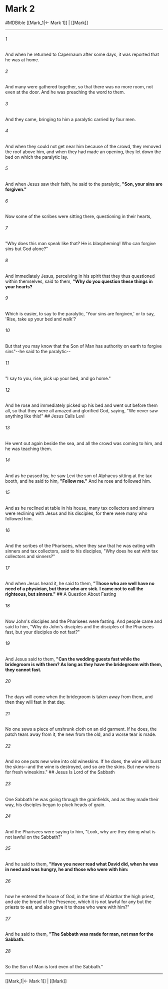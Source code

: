 # Mark 2
#MDBible
[[Mark_1|← Mark 1]] | [[Mark]]

***

###### 1 
And when he returned to Capernaum after some days, it was reported that he was at home. 

###### 2 
And many were gathered together, so that there was no more room, not even at the door. And he was preaching the word to them. 

###### 3 
And they came, bringing to him a paralytic carried by four men. 

###### 4 
And when they could not get near him because of the crowd, they removed the roof above him, and when they had made an opening, they let down the bed on which the paralytic lay. 

###### 5 
And when Jesus saw their faith, he said to the paralytic, **"Son, your sins are forgiven."** 

###### 6 
Now some of the scribes were sitting there, questioning in their hearts, 

###### 7 
"Why does this man speak like that? He is blaspheming! Who can forgive sins but God alone?" 

###### 8 
And immediately Jesus, perceiving in his spirit that they thus questioned within themselves, said to them, **"Why do you question these things in your hearts?** 

###### 9 
Which is easier, to say to the paralytic, 'Your sins are forgiven,' or to say, 'Rise, take up your bed and walk'? 

###### 10 
But that you may know that the Son of Man has authority on earth to forgive sins"--he said to the paralytic-- 

###### 11 
"I say to you, rise, pick up your bed, and go home." 

###### 12 
And he rose and immediately picked up his bed and went out before them all, so that they were all amazed and glorified God, saying, "We never saw anything like this!" ## Jesus Calls Levi 

###### 13 
He went out again beside the sea, and all the crowd was coming to him, and he was teaching them. 

###### 14 
And as he passed by, he saw Levi the son of Alphaeus sitting at the tax booth, and he said to him, **"Follow me."** And he rose and followed him. 

###### 15 
And as he reclined at table in his house, many tax collectors and sinners were reclining with Jesus and his disciples, for there were many who followed him. 

###### 16 
And the scribes of the Pharisees, when they saw that he was eating with sinners and tax collectors, said to his disciples, "Why does he eat with tax collectors and sinners?" 

###### 17 
And when Jesus heard it, he said to them, **"Those who are well have no need of a physician, but those who are sick. I came not to call the righteous, but sinners."** ## A Question About Fasting 

###### 18 
Now John's disciples and the Pharisees were fasting. And people came and said to him, "Why do John's disciples and the disciples of the Pharisees fast, but your disciples do not fast?" 

###### 19 
And Jesus said to them, **"Can the wedding guests fast while the bridegroom is with them? As long as they have the bridegroom with them, they cannot fast.** 

###### 20 
The days will come when the bridegroom is taken away from them, and then they will fast in that day. 

###### 21 
No one sews a piece of unshrunk cloth on an old garment. If he does, the patch tears away from it, the new from the old, and a worse tear is made. 

###### 22 
And no one puts new wine into old wineskins. If he does, the wine will burst the skins--and the wine is destroyed, and so are the skins. But new wine is for fresh wineskins." ## Jesus Is Lord of the Sabbath 

###### 23 
One Sabbath he was going through the grainfields, and as they made their way, his disciples began to pluck heads of grain. 

###### 24 
And the Pharisees were saying to him, "Look, why are they doing what is not lawful on the Sabbath?" 

###### 25 
And he said to them, **"Have you never read what David did, when he was in need and was hungry, he and those who were with him:** 

###### 26 
how he entered the house of God, in the time of Abiathar the high priest, and ate the bread of the Presence, which it is not lawful for any but the priests to eat, and also gave it to those who were with him?" 

###### 27 
And he said to them, **"The Sabbath was made for man, not man for the Sabbath.** 

###### 28 
So the Son of Man is lord even of the Sabbath." 

***

[[Mark_1|← Mark 1]] | [[Mark]]
